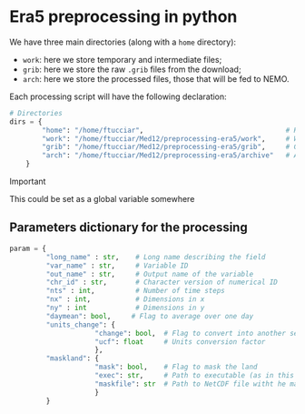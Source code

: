 # Era5 preprocessing in python

We have three main directories (along with a `home` directory): 
- `work`: here we store temporary and intermediate files;
- `grib`: here we store the raw `.grib` files from the download;
- `arch`: here we store the processed files, those that will be fed to NEMO.
 
Each processing script will have the following declaration:
```python
# Directories
dirs = {
        "home": "/home/ftucciar",                                   # Home directory
        "work": "/home/ftucciar/Med12/preprocessing-era5/work",     # Work directory
        "grib": "/home/ftucciar/Med12/preprocessing-era5/grib",     # Grib directory
        "arch": "/home/ftucciar/Med12/preprocessing-era5/archive"   # Archive (processed)
    }
```
> [!IMPORTANT]  
> This could be set as a global variable somewhere

## Parameters dictionary for the processing
```python
param = {
         "long_name" : str,    # Long name describing the field
         "var_name" : str,     # Variable ID
         "out_name" : str,     # Output name of the variable
         "chr_id" : str,       # Character version of numerical ID
         "nts" : int,          # Number of time steps
         "nx" : int,           # Dimensions in x
         "ny" : int            # Dimensions in y
         "daymean": bool,     # Flag to average over one day
         "units_change": {
                     "change": bool,  # Flag to convert into another set of units
                     "ucf": float     # Units conversion factor
                     },
         "maskland": {
                     "mask": bool,    # Flag to mask the land
                     "exec": str,     # Path to executable (as in this case this is in fortran)
                     "maskfile": str  # Path to NetCDF file witht he mask 
                     }
         }
```
